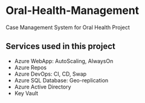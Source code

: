 # Oral-Health-Management
Case Management System for Oral Health Project

## Services used in this project
<ul>
  <li>Azure WebApp: AutoScaling, AlwaysOn</li>
  <li>Azure Repos</li>
  <li>Azure DevOps: CI, CD, Swap</li>
  <li>Azure SQL Database: Geo-replication</li>
  <li>Azure Active Directory</li>
  <li>Key Vault</li>
</ul>
